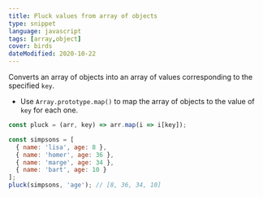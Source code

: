 ```yaml
---
title: Pluck values from array of objects
type: snippet
language: javascript
tags: [array,object]
cover: birds
dateModified: 2020-10-22
---
```


Converts an array of objects into an array of values corresponding to the specified `key`.

- Use `Array.prototype.map()` to map the array of objects to the value of `key` for each one.

```js
const pluck = (arr, key) => arr.map(i => i[key]);

const simpsons = [
  { name: 'lisa', age: 8 },
  { name: 'homer', age: 36 },
  { name: 'marge', age: 34 },
  { name: 'bart', age: 10 }
];
pluck(simpsons, 'age'); // [8, 36, 34, 10]
```
